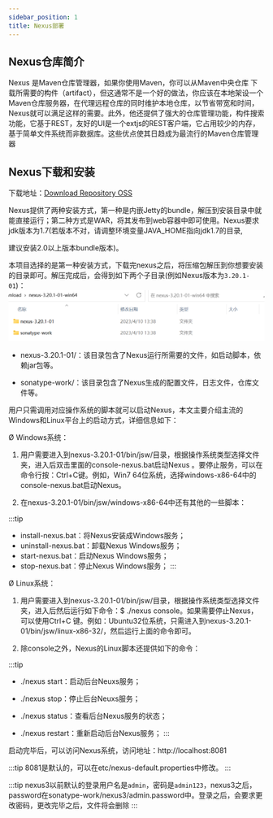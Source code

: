 ```yaml
---
sidebar_position: 1
title: Nexus部署
---
```

## Nexus仓库简介
Nexus 是Maven仓库管理器，如果你使用Maven，你可以从Maven中央仓库 下载所需要的构件（artifact），但这通常不是一个好的做法，你应该在本地架设一个Maven仓库服务器，在代理远程仓库的同时维护本地仓库，以节省带宽和时间，Nexus就可以满足这样的需要。此外，他还提供了强大的仓库管理功能，构件搜索功能，它基于REST，友好的UI是一个extjs的REST客户端，它占用较少的内存，基于简单文件系统而非数据库。这些优点使其日趋成为最流行的Maven仓库管理器

## Nexus下载和安装
下载地址：[Download Repository OSS](https://www.sonatype.com/products/repository-oss-download)

Nexus提供了两种安装方式，第一种是内嵌Jetty的bundle，解压到安装目录中就能直接运行；第二种方式是WAR，将其发布到web容器中即可使用。Nexus要求jdk版本为1.7(若版本不对，请调整环境变量JAVA_HOME指向jdk1.7的目录,

建议安装2.0以上版本bundle版本)。

本项目选择的是第一种安装方式，下载完nexus之后，将压缩包解压到你想要安装的目录即可。解压完成后，会得到如下两个子目录(例如Nexus版本为`3.20.1-01`)：
![](./images/20230410163316.png)

- nexus-3.20.1-01/：该目录包含了Nexus运行所需要的文件，如启动脚本，依赖jar包等。

- sonatype-work/：该目录包含了Nexus生成的配置文件，日志文件，仓库文件等。

用户只需调用对应操作系统的脚本就可以启动Nexus，本文主要介绍主流的Windows和Linux平台上的启动方式，详细信息如下：

Ø Windows系统：

1. 用户需要进入到nexus-3.20.1-01/bin/jsw/目录，根据操作系统类型选择文件夹，进入后双击里面的console-nexus.bat启动Nexus 。要停止服务，可以在命令行按：Ctrl+C键。例如，Win7 64位系统，选择windows-x86-64中的console-nexus.bat启动Nexus。


2. 在nexus-3.20.1-01/bin/jsw/windows-x86-64中还有其他的一些脚本：

:::tip
- install-nexus.bat：将Nexus安装成Windows服务；
- uninstall-nexus.bat：卸载Nexus Windows服务；
- start-nexus.bat：启动Nexus Windows服务；
- stop-nexus.bat：停止Nexus Windows服务；
:::

Ø Linux系统：

1. 用户需要进入到nexus-3.20.1-01/bin/jsw/目录，根据操作系统类型选择文件夹，进入后然后运行如下命令：$ ./nexus console。如果需要停止Nexus，可以使用Ctrl+C 键。例如：Ubuntu32位系统，只需进入到nexus-3.20.1-01/bin/jsw/linux-x86-32/，然后运行上面的命令即可。

2. 除console之外，Nexus的Linux脚本还提供如下的命令：

:::tip
- ./nexus start：启动后台Neuxs服务；

- ./nexus stop：停止后台Neuxs服务；

- ./nexus status：查看后台Nexus服务的状态；

- ./nexus restart：重新启动后台Nexus服务；
:::

启动完毕后，可以访问Nexus系统，访问地址：http://localhost:8081

:::tip
8081是默认的，可以在etc/nexus-default.properties中修改。
:::


:::tip
nexus3以前默认的登录用户名是`admin`，密码是`admin123`，nexus3之后，password在sonatype-work/nexus3/admin.password中。登录之后，会要求更改密码，更改完毕之后，文件将会删除
:::




